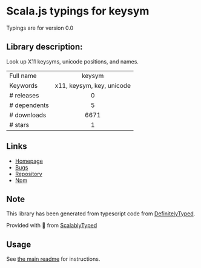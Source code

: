 
# Scala.js typings for keysym

Typings are for version 0.0

## Library description:
Look up X11 keysyms, unicode positions, and names.

|                    |                 |
| ------------------ | :-------------: |
| Full name          | keysym |
| Keywords           | x11, keysym, key, unicode |
| # releases         | 0 |
| # dependents       | 5 |
| # downloads        | 6671 |
| # stars            | 1 |

## Links
- [Homepage](https://github.com/substack/node-keysym#readme)
- [Bugs](https://github.com/substack/node-keysym/issues)
- [Repository](https://github.com/substack/node-keysym)
- [Npm](https://www.npmjs.com/package/keysym)
    


## Note
This library has been generated from typescript code from [DefinitelyTyped](https://definitelytyped.org).

Provided with :purple_heart: from [ScalablyTyped](https://github.com/oyvindberg/ScalablyTyped)

## Usage
See [the main readme](../../readme.md) for instructions.


